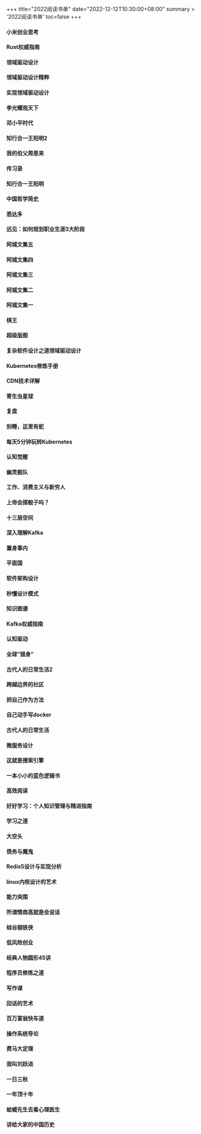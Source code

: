 +++
title="2022阅读书单"
date="2022-12-12T10:30:00+08:00"
summary = '2022阅读书单'
toc=false
+++

#### **小米创业思考**

#### **Rust权威指南**

#### **领域驱动设计**

#### **领域驱动设计精粹**

#### **实现领域驱动设计**

#### **李光耀观天下**

#### **邓小平时代**

#### **知行合一王阳明2**

#### **我的伯父周恩来**

#### **传习录**

#### **知行合一王阳明**

#### **中国哲学简史**

#### **悉达多**

#### **远见：如何规划职业生涯3大阶段**

#### **阿城文集五**

#### **阿城文集四**

#### **阿城文集三**

#### **阿城文集二**

#### **阿城文集一**

#### **棋王**

#### **超级版图**

#### **复杂软件设计之道领域驱动设计**

#### **Kubernetes修炼手册**

#### **CDN技术详解**

#### **寄生虫星球**

#### **复盘**

#### **别睡，这里有蛇**

#### **每天5分钟玩转Kubernetes**

#### **认知觉醒**

#### **幽灵舰队**

#### **工作、消费主义与新穷人**

#### **上帝会掷骰子吗？**

#### **十三层空间**

#### **深入理解Kafka**

#### **置身事内**

#### **平面国**

#### **软件架构设计**

#### **秒懂设计模式**

#### **知识图谱**

#### **Kafka权威指南**

#### **认知驱动**

#### **全球“猎身”**

#### **古代人的日常生活2**

#### **跨越边界的社区**

#### **把自己作为方法**

#### **自己动手写docker**

#### **古代人的日常生活**

#### **微服务设计**

#### **这就是搜索引擎**

#### **一本小小的蓝色逻辑书**

#### **高效阅读**

#### **好好学习：个人知识管理与精进指南**

#### **学习之道**

#### **大空头**

#### **债务与魔鬼**

#### **Redis5设计与实现分析**

#### **linux内核设计的艺术**

#### **能力突围**

#### **所谓情商高就是会说话**

#### **硅谷钢铁侠**

#### **低风险创业**

#### **经典人物圆形45讲**

#### **程序员修炼之道**

#### **写作课**

#### **回话的艺术**

#### **百万富翁快车道**

#### **操作系统导论**

#### **费马大定理**

#### **我叫刘跃进**

#### **一日三秋**

#### **一年顶十年**

#### **蛤蟆先生去看心理医生**

#### **讲给大家的中国历史**

